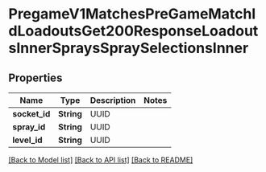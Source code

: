 # PregameV1MatchesPreGameMatchIdLoadoutsGet200ResponseLoadoutsInnerSpraysSpraySelectionsInner

## Properties

Name | Type | Description | Notes
------------ | ------------- | ------------- | -------------
**socket_id** | **String** | UUID | 
**spray_id** | **String** | UUID | 
**level_id** | **String** | UUID | 

[[Back to Model list]](../README.md#documentation-for-models) [[Back to API list]](../README.md#documentation-for-api-endpoints) [[Back to README]](../README.md)


